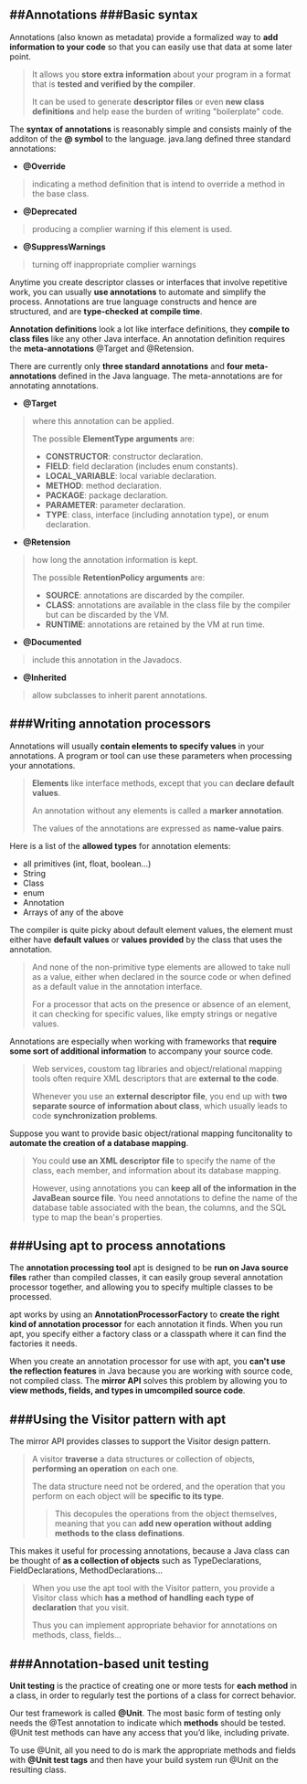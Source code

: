 ##Annotations
###Basic syntax
---
Annotations (also known as metadata) provide a formalized way to **add information to your code** so that you can easily use that data at some later point.
> It allows you **store extra information** about your program in a format that is **tested and verified by the compiler**.
> 
> It can be used to generate **descriptor files** or even **new class definitions** and help ease the burden of writing "boilerplate" code.

The **syntax of annotations** is reasonably simple and consists mainly of the additon of the **@ symbol** to the language. java.lang defined three standard annotations:
- **@Override**
> indicating a method definition that is intend to override a method in the base class.
- **@Deprecated**
> producing a complier warning if this element is used.
- **@SuppressWarnings**
> turning off inappropriate complier warnings

Anytime you create descriptor classes or interfaces that involve repetitive work, you can usually **use annotations** to automate and simplify the process. Annotations are true language constructs and hence are structured, and are **type-checked at compile time**.

**Annotation definitions** look a lot like interface definitions, they **compile to class files** like any other Java interface. An annotation definition requires the **meta-annotations** @Target and @Retension.

There are currently only **three standard annotations** and **four meta-annotations** defined in the Java language. The meta-annotations are for annotating annotations.
- **@Target**
> where this annotation can be applied.
> 
> The possible **ElementType arguments** are:
> - **CONSTRUCTOR**: constructor declaration.
> - **FIELD**: field declaration (includes enum constants).
> - **LOCAL_VARIABLE**: local variable declaration.
> - **METHOD**: method declaration.
> - **PACKAGE**: package declaration.
> - **PARAMETER**: parameter declaration.
> - **TYPE**: class, interface (including annotation type), or enum declaration.
- **@Retension**
> how long the annotation information is kept.
> 
> The possible **RetentionPolicy arguments** are:
> - **SOURCE**: annotations are discarded by the compiler.
> - **CLASS**: annotations are available in the class file by the compiler but can be discarded by the VM.
> - **RUNTIME**: annotations are retained by the VM at run time.
- **@Documented**
> include this annotation in the Javadocs.
- **@Inherited**
> allow subclasses to inherit parent annotations.

###Writing annotation processors
---
Annotations will usually **contain elements to specify values** in your annotations. A program or tool can use these parameters when processing your annotations.
> **Elements** like interface methods, except that you can **declare default values**.
> 
> An annotation without any elements is called a **marker annotation**.
> 
> The values of the annotations are expressed as **name-value pairs**.

Here is a list of the **allowed types** for annotation elements:
- all primitives (int, float, boolean...)
- String
- Class
- enum
- Annotation
- Arrays of any of the above

The compiler is quite picky about default element values, the element must either have **default values** or **values provided** by the class that uses the annotation.
> And none of the non-primitive type elements are allowed to take null as a value, either when declared in the source code or when defined as a default value in the annotation interface.
> 
> For a processor that acts on the presence or absence of an element, it can checking for specific values, like empty strings or negative values.

Annotations are especially when working with frameworks that **require some sort of additional information** to accompany your source code.
> Web services, coustom tag libraries and object/relational mapping tools often require XML descriptors that are **external to the code**.
> 
> Whenever you use an **external descriptor file**, you end up with **two separate source of information about class**, which usually leads to code **synchronization problems**.

Suppose you want to provide basic object/rational mapping funcitonality to **automate the creation of a database mapping**.
> You could **use an XML descriptor file** to specify the name of the class, each member, and information about its database mapping.
> 
> However, using annotations you can **keep all of the information in the JavaBean source file**. You need annotations to define the name of the database table associated with the bean, the columns, and the SQL type to map the bean's properties.

###Using apt to process annotations
---
The **annotation processing tool** apt is designed to be **run on Java source files** rather than compiled classes, it can easily group several annotation processor together, and allowing you to specify multiple classes to be processed.

apt works by using an **AnnotationProcessorFactory** to **create the right kind of annotation processor** for each annotation it finds. When you run apt, you specify either a factory class or a classpath where it can find the factories it needs.

When you create an annotation processor for use with apt, you **can't use the reflection features** in Java because you are working with source code, not compiled class. The **mirror API** solves this problem by allowing you to **view methods, fields, and types in umcompiled source code**.

###Using the Visitor pattern with apt
---
The mirror API provides classes to support the Visitor design pattern.
> A visitor **traverse** a data structures or collection of objects, **performing an operation** on each one.
> 
> The data structure need not be ordered, and the operation that you perform on each object will be **specific to its type**.
> > This decopules the operations from the object themselves, meaning that you can **add new operation without adding methods to the class definations**.

This makes it useful for processing annotations, because a Java class can be thought of **as a collection of objects** such as TypeDeclarations, FieldDeclarations, MethodDeclarations...
> When you use the apt tool with the Visitor pattern, you provide a Visitor class which **has a method of handling each type of declaration** that you visit.
> 
> Thus you can implement appropriate behavior for annotations on methods, class, fields...

###Annotation-based unit testing
---
**Unit testing** is the practice of creating one or more tests for **each method** in a class, in order to regularly test the portions of a class for correct behavior.

Our test framework is called **@Unit**. The most basic form of testing only needs the @Test annotation to indicate which **methods** should be tested.  @Unit test methods can have any access that you’d like, including private.

To use @Unit, all you need to do is mark the appropriate methods and fields with **@Unit test tags** and then have your build system run @Unit on the resulting class.
